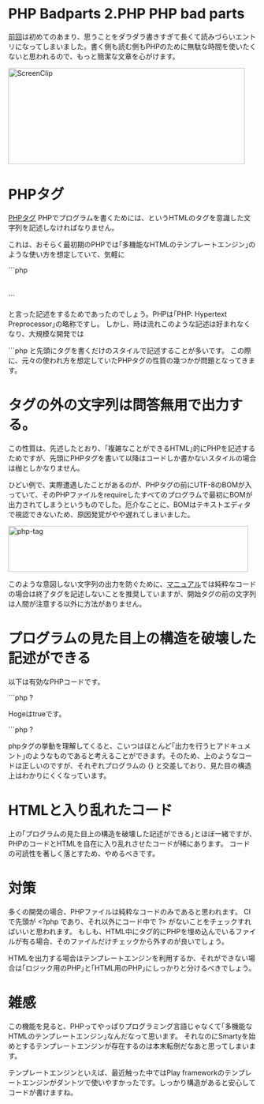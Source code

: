PHP Badparts 2.PHP
PHP bad parts
=====
[前回](http://manaten.net/archives/381)は初めてのあまり、思うことをダラダラ書きすぎて長くて読みづらいエントリになってしまいました。書く側も読む側もPHPのために無駄な時間を使いたくないと思われるので、もっと簡潔な文章を心がけます。


<a href="http://manaten.net/wp-content/uploads/2013/05/ScreenClip1.png"><img src="http://manaten.net/wp-content/uploads/2013/05/ScreenClip1.png" alt="ScreenClip" width="480" height="195" class="aligncenter size-full wp-image-452" /></a>

# PHPタグ
[PHPタグ](http://php.net/manual/ja/language.basic-syntax.phptags.php)
PHPでプログラムを書くためには、<?php ?>というHTMLのタグを意識した文字列を記述しなければなりません。


<!--more-->
これは、おそらく最初期のPHPでは｢多機能なHTMLのテンプレートエンジン｣のような使い方を想定していて、気軽に

<div>```php
<h1>
<?php echo "今日は".date('Y年m月d日')."です！"; ?>
</h1>
```</div>

と言った記述をするためであったのでしょう。PHPは｢PHP: Hypertext Preprocessor｣の略称ですし。
しかし、時は流れこのような記述は好まれなくなり、大規模な開発では
<div>```php
<?php
...
```</div>
と先頭にタグを書くだけのスタイルで記述することが多いです。
この際に、元々の使われ方を想定していたPHPタグの性質の幾つかが問題となってきます。

# タグの外の文字列は問答無用で出力する。
この性質は、先述したとおり、｢複雑なことができるHTML｣的にPHPを記述するためですが、先頭にPHPタグを書いて以降はコードしか書かないスタイルの場合は枷としかなりません。


ひどい例で、実際遭遇したことがあるのが、PHPタグの前にUTF-8のBOMが入っていて、そのPHPファイルをrequireしたすべてのプログラムで最初にBOMが出力されてしまうというものでした。厄介なことに、BOMはテキストエディタで視認できないため、原因発覚がやや遅れてしまいました。


<a href="http://manaten.net/wp-content/uploads/2013/05/php-tag.png"><img src="http://manaten.net/wp-content/uploads/2013/05/php-tag.png" alt="php-tag" width="487" height="93" class="aligncenter size-full wp-image-467" /></a>


このような意図しない文字列の出力を防ぐために、[マニュアル](http://php.net/manual/ja/language.basic-syntax.phptags.php)では純粋なコードの場合は終了タグを記述しないことを推奨していますが、開始タグの前の文字列は人間が注意する以外に方法がありません。

# プログラムの見た目上の構造を破壊した記述ができる
以下は有効なPHPコードです。
<div>```php
<?php
if ($hoge) {
  >?
  <p>Hogeはtrueです。</p>
  <?php
}
...
```</div>

<div>```php
<?php
function printBr() {
  >?
  <br>
  <?php
}
...
```</div>

phpタグの挙動を理解してくると、こいつはほとんど｢出力を行うヒアドキュメント｣のようなものであると考えることができます。そのため、上のようなコードは正しいのですが、それぞれプログラムの {} と交差しており、見た目の構造上はわかりにくくなっています。

# HTMLと入り乱れたコード
上の｢プログラムの見た目上の構造を破壊した記述ができる｣とほぼ一緒ですが、
PHPのコードとHTMLを自在に入り乱れさせたコードが稀にあります。
コードの可読性を著しく落とすため、やめるべきです。


# 対策
多くの開発の場合、PHPファイルは純粋なコードのみであると思われます。
CIで先頭が &lt;?php であり、それ以外にコード中で ?&gt; がないことをチェックすればいいと思われます。
もしも、HTML中にタグ的にPHPを埋め込んでいるファイルが有る場合、そのファイルだけチェックから外すのが良いでしょう。


HTMLを出力する場合はテンプレートエンジンを利用するか、それができない場合は｢ロジック用のPHP｣と｢HTML用のPHP｣にしっかりと分けるべきでしょう。

# 雑感
この機能を見ると、PHPってやっぱりプログラミング言語じゃなくて｢多機能なHTMLのテンプレートエンジン｣なんだなって思います。
それなのにSmartyを始めとするテンプレートエンジンが存在するのは本末転倒だなあと思ってしまいます。


テンプレートエンジンといえば、最近触った中ではPlay frameworkのテンプレートエンジンがダントツで使いやすかったです。しっかり構造があると安心してコードが書けますね。
